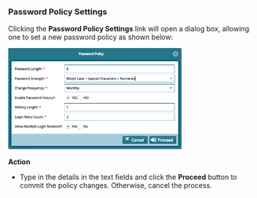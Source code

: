 ### Password Policy Settings

Clicking the **Password Policy Settings** link will open a dialog box, allowing one to set a new password policy as shown below:

<img  alt="password policy image" width="70%" height="auto"  class="center"  src="../.vuepress/public/img/media/adfd9.png">  


**Action**

-   Type in the details in the text fields and click the **Proceed** button to commit the policy changes. Otherwise, cancel the process.
